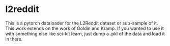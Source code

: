 # l2reddit

This is a pytorch dataloader for the L2Reddit dataset or sub-sample of it. This work extends on the work of Goldin and Kramp. If you wanted to use it with something else like sci-kit learn, just dump a .pkl of the data
and load it in there.



